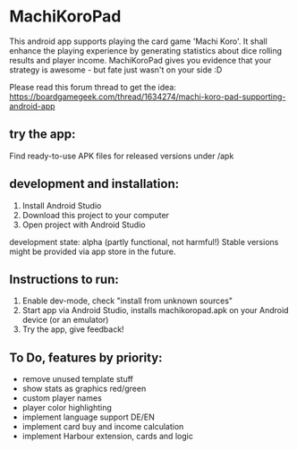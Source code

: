 # MachiKoroPad
This android app supports playing the card game 'Machi Koro'. 
It shall enhance the playing experience by generating statistics about dice rolling results and player income.
MachiKoroPad gives you evidence that your strategy is awesome - but fate just wasn't on your side :D

Please read this forum thread to get the idea: 
https://boardgamegeek.com/thread/1634274/machi-koro-pad-supporting-android-app

## try the app:
Find ready-to-use APK files for released versions under /apk

## development and installation:
1.	Install Android Studio
2.	Download this project to your computer
3.	Open project with Android Studio

development state: alpha (partly functional, not harmful!)
Stable versions might be provided via app store in the future.

## Instructions to run:
1.	Enable dev-mode, check "install from unknown sources"
2.  Start app via Android Studio, installs machikoropad.apk on your Android device (or an emulator)
3.	Try the app, give feedback!

## To Do, features by priority:
- remove unused template stuff
- show stats as graphics red/green
- custom player names
- player color highlighting
- implement language support DE/EN
- implement card buy and income calculation
- implement Harbour extension, cards and logic
